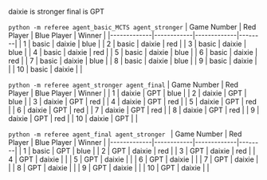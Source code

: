 daixie is stronger
final is GPT

`python -m referee agent_basic_MCTS agent_stronger`
| Game Number | Red Player | Blue Player | Winner |
|-------------|------------|-------------|--------|
| 1           | basic      | daixie      | blue   |
| 2           | basic      | daixie      | red    |
| 3           | basic      | daixie      | blue   |
| 4           | basic      | daixie      | red    |
| 5           | basic      | daixie      | blue   |
| 6           | basic      | daixie      | red    |
| 7           | basic      | daixie      | blue   |
| 8           | basic      | daixie      | blue   |
| 9           | basic      | daixie      |    |
| 10          | basic      | daixie      |    |

`python -m referee agent_stronger agent_final`
| Game Number | Red Player | Blue Player | Winner |
| 1           | daixie     | GPT         | blue   |
| 2           | daixie     | GPT         | blue   |
| 3           | daixie     | GPT         | red    |
| 4           | daixie     | GPT         | red    |
| 5           | daixie     | GPT         | red    |
| 6           | daixie     | GPT         | red    |
| 7           | daixie     | GPT         | red    |
| 8           | daixie     | GPT         | red    |
| 9           | daixie     | GPT         | red    |
| 10          | daixie     | GPT         |    |

`python -m referee agent_final agent_stronger `
| Game Number | Red Player | Blue Player | Winner |
|-------------|------------|-------------|--------|
| 1           | basic      | GPT         | blue   |
| 2           | GPT        | daixie      | red    |
| 3           | GPT        | daixie      | red    |
| 4           | GPT        | daixie      |    |
| 5           | GPT        | daixie      |    |
| 6           | GPT        | daixie      |    |
| 7           | GPT        | daixie      |    |
| 8           | GPT        | daixie      |    |
| 9           | GPT        | daixie      |    |
| 10          | GPT        | daixie      |    |

